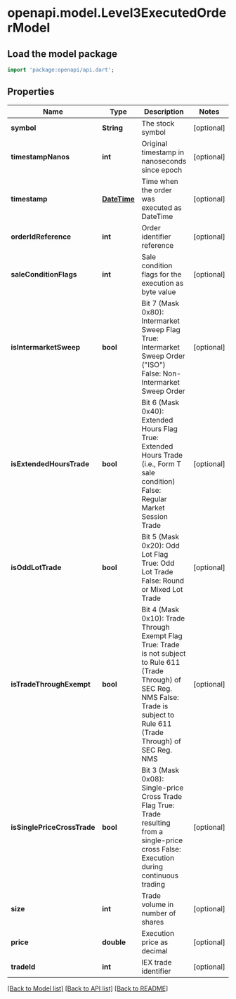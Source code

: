 # openapi.model.Level3ExecutedOrderModel

## Load the model package
```dart
import 'package:openapi/api.dart';
```

## Properties
Name | Type | Description | Notes
------------ | ------------- | ------------- | -------------
**symbol** | **String** | The stock symbol | [optional] 
**timestampNanos** | **int** | Original timestamp in nanoseconds since epoch | [optional] 
**timestamp** | [**DateTime**](DateTime.md) | Time when the order was executed as DateTime | [optional] 
**orderIdReference** | **int** | Order identifier reference | [optional] 
**saleConditionFlags** | **int** | Sale condition flags for the execution as byte value | [optional] 
**isIntermarketSweep** | **bool** | Bit 7 (Mask 0x80): Intermarket Sweep Flag  True: Intermarket Sweep Order (\"ISO\")  False: Non-Intermarket Sweep Order | [optional] 
**isExtendedHoursTrade** | **bool** | Bit 6 (Mask 0x40): Extended Hours Flag  True: Extended Hours Trade (i.e., Form T sale condition)  False: Regular Market Session Trade | [optional] 
**isOddLotTrade** | **bool** | Bit 5 (Mask 0x20): Odd Lot Flag  True: Odd Lot Trade  False: Round or Mixed Lot Trade | [optional] 
**isTradeThroughExempt** | **bool** | Bit 4 (Mask 0x10): Trade Through Exempt Flag  True: Trade is not subject to Rule 611 (Trade Through) of SEC Reg. NMS  False: Trade is subject to Rule 611 (Trade Through) of SEC Reg. NMS | [optional] 
**isSinglePriceCrossTrade** | **bool** | Bit 3 (Mask 0x08): Single-price Cross Trade Flag  True: Trade resulting from a single-price cross  False: Execution during continuous trading | [optional] 
**size** | **int** | Trade volume in number of shares | [optional] 
**price** | **double** | Execution price as decimal | [optional] 
**tradeId** | **int** | IEX trade identifier | [optional] 

[[Back to Model list]](../README.md#documentation-for-models) [[Back to API list]](../README.md#documentation-for-api-endpoints) [[Back to README]](../README.md)


